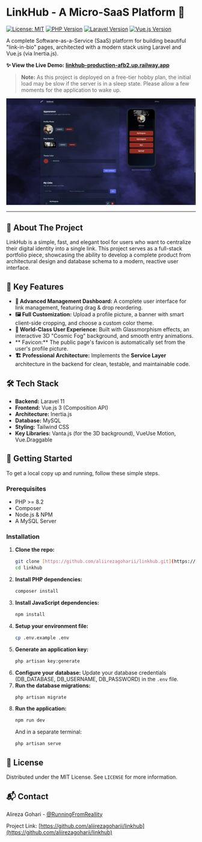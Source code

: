 # LinkHub - A Micro-SaaS Platform 🚀

[![License: MIT](https://img.shields.io/badge/License-MIT-blue.svg)](https://opensource.org/licenses/MIT)
[![PHP Version](https://img.shields.io/badge/PHP-8.2%2B-blueviolet)](https://www.php.net)
[![Laravel Version](https://img.shields.io/badge/Laravel-11.x-orange)](https://laravel.com)
[![Vue.js Version](https://img.shields.io/badge/Vue.js-3.x-green)](https://vuejs.org)

A complete Software-as-a-Service (SaaS) platform for building beautiful "link-in-bio" pages, architected with a modern stack using Laravel and Vue.js (via Inertia.js).

**✨ View the Live Demo:** **[linkhub-production-afb2.up.railway.app](https://linkhub-production-afb2.up.railway.app/)**

> **Note:** As this project is deployed on a free-tier hobby plan, the initial load may be slow if the server is in a sleep state. Please allow a few moments for the application to wake up.

![LinkHub Screenshot](./.github/assets/linkhub-preview.png)

---

## 📍 About The Project

LinkHub is a simple, fast, and elegant tool for users who want to centralize their digital identity into a single link. This project serves as a full-stack portfolio piece, showcasing the ability to develop a complete product from architectural design and database schema to a modern, reactive user interface.

## 🌟 Key Features

* **🎨 Advanced Management Dashboard:** A complete user interface for link management, featuring drag & drop reordering.
* **🖼️ Full Customization:** Upload a profile picture, a banner with smart client-side cropping, and choose a custom color theme.
* **💎 World-Class User Experience:** Built with Glassmorphism effects, an interactive 3D "Cosmic Fog" background, and smooth entry animations.
* ** Favicon:** The public page's favicon is automatically set from the user's profile picture.
* **🏗️ Professional Architecture:** Implements the **Service Layer** architecture in the backend for clean, testable, and maintainable code.

## 🛠️ Tech Stack

* **Backend:** Laravel 11
* **Frontend:** Vue.js 3 (Composition API)
* **Architecture:** Inertia.js
* **Database:** MySQL
* **Styling:** Tailwind CSS
* **Key Libraries:** Vanta.js (for the 3D background), VueUse Motion, Vue.Draggable

## 🚀 Getting Started

To get a local copy up and running, follow these simple steps.

### Prerequisites

* PHP >= 8.2
* Composer
* Node.js & NPM
* A MySQL Server

### Installation

1.  **Clone the repo:**
    ```sh
    git clone [https://github.com/aliirezagoharii/linkhub.git](https://github.com/aliirezagoharii/linkhub.git)
    cd linkhub
    ```
2.  **Install PHP dependencies:**
    ```sh
    composer install
    ```
3.  **Install JavaScript dependencies:**
    ```sh
    npm install
    ```
4.  **Setup your environment file:**
    ```sh
    cp .env.example .env
    ```
5.  **Generate an application key:**
    ```sh
    php artisan key:generate
    ```
6.  **Configure your database:**
    Update your database credentials (DB_DATABASE, DB_USERNAME, DB_PASSWORD) in the `.env` file.
7.  **Run the database migrations:**
    ```sh
    php artisan migrate
    ```
8.  **Run the application:**
    ```sh
    npm run dev
    ```
    And in a separate terminal:
    ```sh
    php artisan serve
    ```

## 📜 License

Distributed under the MIT License. See `LICENSE` for more information.

## 📬 Contact

Alireza Gohari - [@RunningFromReallity](https://t.me/RunningFromReallity)

Project Link: [https://github.com/aliirezagoharii/linkhub](https://github.com/aliirezagoharii/linkhub)
